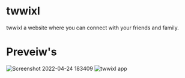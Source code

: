 # twwixl
 twwixl a website where you can connect with your friends and family.
 # Preveiw's
![Screenshot 2022-04-24 183409](https://user-images.githubusercontent.com/82166240/164984197-e4446ee6-5d87-400b-a5c9-69d03c549c6a.JPG)
![twwixl app](https://user-images.githubusercontent.com/82166240/164978926-3e6e15a4-20de-428b-b6b4-be37db8afd41.png)
